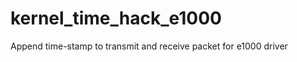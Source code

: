 kernel_time_hack_e1000
======================

Append time-stamp to transmit and receive packet for e1000 driver
